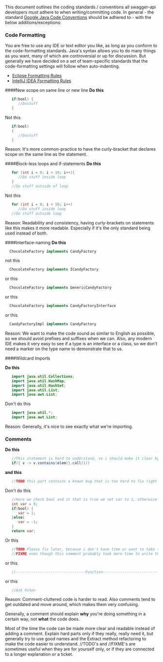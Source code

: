 This document outlines the coding standards / conventions all swagger-api developers _must_ adhere to when writing/committing code. In general - the standard [Google Java Code Conventions](https://google-styleguide.googlecode.com/svn/trunk/javaguide.html) should be adhered to - with the below additions/exceptions:

### Code Formatting
You are free to use any IDE or text editor you like, as long as you conform to the code-formatting standards. Java's syntax allows you to do many things as you want, many of which are controversial or up for discussion. But generally we have decided on a set of team-specific standards that the code-formatting settings will follow when auto-indenting. 

* [Eclipse Formatting Rules](http://swagger.io/wp-content/uploads/2015/05/eclipse-formatting.zip)
* [IntelliJ IDEA Formatting Rules](http://swagger.io/wp-content/uploads/2015/05/idea-settings.zip)

####New scope on same line or new line
**Do this**
```java
   if(bool) {
      //Dostuff
   }
```

Not this
```java
   if(bool)
   {
      //Dostuff
   }
```
Reason: 
It's more common-practice to have the curly-bracket that declares scope on the same line as the statement.

####Block-less loops and if-statements
**Do this**
```java
   for (int i = 0; i < 10; i++){
      //Do stuff inside loop
   }
   //Do stuff outside of loop
```

Not this
```java
   for (int i = 0; i < 10; i++)
      //Do stuff inside loop
   //Do stuff outside loop
```
Reason: 
Readability and consistency, having curly-brackets on statements like this makes it more readable. Especially if it's the only standard being used instead of both.


####Interface-naming
**Do this**
```java
  ChocolateFactory implements CandyFactory  
```

not this
```java
  ChocolateFactory implements ICandyFactory  
```

or this
```java
  ChocolateFactory implements GenericCandyFactory 
```

or this
```java
  ChocolateFactory implements CandyFactoryInterface  
```

or this
```java
  CandyFactoryImpl implements CandyFactory
```

Reason: 
We want to make the code sound as similar to English as possible, so we should avoid prefixes and suffixes when we can. Also, any modern IDE makes it very easy to see if a type is an interface or a class, so we don't need a marker on the type name to demonstrate that to us. 

####Wildcard Imports

**Do this**
```java
   import java.util.Collections;
   import java.util.HashMap;
   import java.util.HashSet;
   import java.util.List;
   import java.awt.List;
```

Don't do this
```java
   import java.util.*;
   import java.awt.List;
```

Reason: 
Generally, it's nice to see exactly what we're importing. 

### Comments
**Do this**

```java
   //This statement is hard to understand, so i should make it clear by a comment 
   if({ v -> v.contains(elem)}.call(1)) 
```

**and this**
```java
   //TODO this part contains a known bug that is too hard to fix right now, it is reported as API-0001
```

Don't do this
```java
   //Here we check bool and it that is true we set var to 1, otherwise we set it to -1 and return it. 
   int var = 0;
   if(bool) {
      var = 1;
   }else{
      var = -1;
   }
   return var;
```
Or this
```java
   //TODO Please fix later, because i don't have time or want to take the effort to fix it. 
   //FIXME even though this comment probably took more time to write than to do it right. 
```

or this
```java 
   //--------------------------------Function-----------------------------------
```

or this
```java 
   //Ask Osten
```
Reason: 
Comment-cluttered code is harder to read. Also comments tend to get outdated and move around, which makes them very confusing.

Generally, a comment should explain __why__ you're doing something in a certain way, not __what__ the code does.

Most of the time the code can be made more clear and readable instead of adding a comment. Explain hard parts only if they really, really need it, but generally try to use good names and the Extract method refactoring to make the code easier to understand. //TODO's and //FIXME's are sometimes useful when they are for yourself only, or if they are connected to a longer explanation or a ticket.